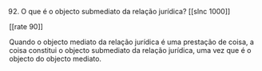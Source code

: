 92. O que é o objecto submediato da relação jurídica?
[[slnc 1000]]

[[rate 90]]

Quando o objecto mediato da relação jurídica é uma prestação de coisa, a coisa constitui o objecto submediato da relação jurídica, uma vez que é o objecto do objecto mediato.
